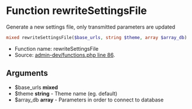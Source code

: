 Function rewriteSettingsFile
===========================

Generate a new settings file, only transmitted parameters are updated



```php
mixed rewriteSettingsFile($base_urls, string $theme, array $array_db)
```

* Function name: rewriteSettingsFile
* Source: [admin-dev/functions.php line 86](https://github.com/PrestaShop/PrestaShop/blob/1.6.1.3/admin-dev/functions.php#L86).

Arguments
---------

* $base_urls **mixed**
* $theme **string** - Theme name (eg. default)
* $array_db **array** - Parameters in order to connect to database

